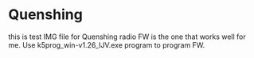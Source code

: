 # Quenshing
this is test IMG file for Quenshing radio
FW is the one that works well for me. Use k5prog_win-v1.26_IJV.exe program to program FW.
